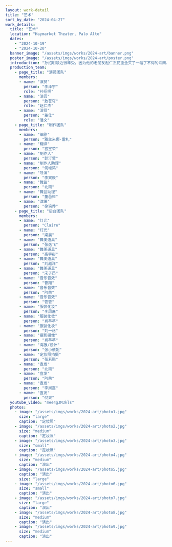 ```yaml
---
layout: work-detail
title: "艺术"
sort_by_date: "2024-04-27"
work_details:
  title: "艺术"
  location: "Haymarket Theater, Palo Alto"
  dates:
    - "2024-10-19"
    - "2024-10-20"
  banner_image: "/assets/imgs/works/2024-art/banner.png"
  poster_image: "/assets/imgs/works/2024-art/poster.png"
  introduction: "孙绍明最近很难受，因为他的⽼朋友赵仁杰花重⾦买了⼀幅了不得的油画。这其实也不关孙绍明什么事，⽤他们共同好友潘⽂的话来说，赵仁杰“喜欢就好”<br/><br/>可这购画行为似乎止这十多年的友谊突然起了一个疙瘩，被深深扰动的孙绍明决定找两位朋友好好聊聊此事。他们仨就这样聊着，聊着......咦！怎么吵起来了？<br/><br/>《艺术》是法国剧作家雅丝米娜·雷札（Yasmina Reza）的作品，于1994年首演于法国巴黎，并迅速轰动话剧界，被翻译成30种语言于全球50多个国家演出，获得了法国莫里哀戏剧奖最佳编剧奖、伦敦奥利弗戏剧奖最佳喜剧奖以及美国托尼奖最佳编剧奖。"
  production_team:
    - page_title: "演员团队"
      members:
      - name: "演员"
        person: "李泽宇"
        role: "孙绍明"
      - name: "演员"
        person: "敖苍穹"
        role: "赵仁杰"
      - name: "演员"
        person: "董仕"
        role: "潘文"
    - page_title: "制作团队"
      members:
      - name: "编剧"
        person: "雅丝米娜·雷札"
      - name: "翻译"
        person: "宫宝荣"
      - name: "制作人"
        person: "郭汀莹"
      - name: "制作人助理"
        person: "何增鸿"
      - name: "导演"
        person: "李寅辰"
      - name: "舞监"
        person: "北南"
      - name: "舞监助理"
        person: "董邑恒"
      - name: "改编"
        person: "徐琬乔"
    - page_title: "后台团队"
      members:
      - name: "灯光"
        person: "Claire"
      - name: "灯光"
        person: "梁晨"
      - name: "舞美道具"
        person: "张逸飞"
      - name: "舞美道具"
        person: "高宇彤"
      - name: "舞美道具"
        person: "刘越洋"
      - name: "舞美道具"
        person: "宋子昂"
      - name: "音乐音效"
        person: "曹翔"
      - name: "音乐音效"
        person: "阿荣"
      - name: "音乐音效"
        person: "管管"
      - name: "服装化妆"
        person: "李周嘉"
      - name: "服装化妆"
        person: "肖苹苹"
      - name: "服装化妆"
        person: "刘一格"
      - name: "摄影摄像"
        person: "肖苹苹"
      - name: "海报/设计"
        person: "张小依妮"
      - name: "定妆照拍摄"
        person: "张若鹏"
      - name: "宣发"
        person: "北南"
      - name: "宣发"
        person: "阿荣"
      - name: "宣发"
        person: "李周嘉"
      - name: "宣发"
        person: "倪爽"
  youtube_video: "mee4gJM3kls"
  photos:
    - image: "/assets/imgs/works/2024-art/photo1.jpg"
      size: "large"
      caption: "定妆照"
    - image: "/assets/imgs/works/2024-art/photo2.jpg"
      size: "medium"
      caption: "定妆照"
    - image: "/assets/imgs/works/2024-art/photo3.jpg"
      size: "small"
      caption: "定妆照"
    - image: "/assets/imgs/works/2024-art/photo4.jpg"
      size: "medium"
      caption: "演出"
    - image: "/assets/imgs/works/2024-art/photo5.jpg"
      caption: "演出"
      size: "large"
    - image: "/assets/imgs/works/2024-art/photo6.jpg"
      size: "small"
      caption: "演出"
    - image: "/assets/imgs/works/2024-art/photo7.jpg"
      size: "large"
      caption: "演出"
    - image: "/assets/imgs/works/2024-art/photo8.jpg"
      size: "medium"
      caption: "演出"
    - image: "/assets/imgs/works/2024-art/photo9.jpg"
      size: "medium"
      caption: "演出"
---
```

